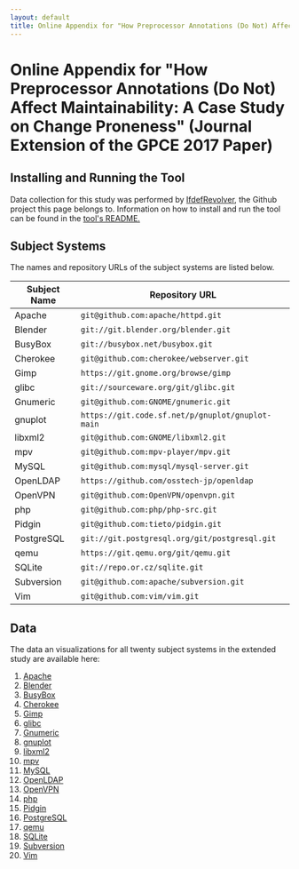 ```yaml
---
layout: default
title: Online Appendix for "How Preprocessor Annotations (Do Not) Affect Maintainability" (Journal Extension of the GPCE 2017 Paper)
---
```

# Online Appendix for "How Preprocessor Annotations (Do Not) Affect Maintainability: A Case Study on Change Proneness" (Journal Extension of the GPCE 2017 Paper)
  
## Installing and Running the Tool

Data collection for this study was performed by
[IfdefRevolver](https://github.com/wfenske/IfdefRevolver/), the Github
project this page belongs to.  Information on how to install and run
the tool can be found in the
[tool's README.](https://github.com/wfenske/IfdefRevolver/)

## Subject Systems

The names and repository URLs of the subject systems are listed below.

Subject Name | Repository URL
------------ | --------------
Apache | `git@github.com:apache/httpd.git`
Blender | `git://git.blender.org/blender.git`
BusyBox  | `git://busybox.net/busybox.git`
Cherokee  | `git@github.com:cherokee/webserver.git`
Gimp  | `https://git.gnome.org/browse/gimp`
glibc  | `git://sourceware.org/git/glibc.git`
Gnumeric  | `git@github.com:GNOME/gnumeric.git`
gnuplot  | `https://git.code.sf.net/p/gnuplot/gnuplot-main`
libxml2  | `git@github.com:GNOME/libxml2.git`
mpv  | `git@github.com:mpv-player/mpv.git`
MySQL  | `git@github.com:mysql/mysql-server.git`
OpenLDAP  | `https://github.com/osstech-jp/openldap`
OpenVPN  | `git@github.com:OpenVPN/openvpn.git`
php  | `git@github.com:php/php-src.git`
Pidgin  | `git@github.com:tieto/pidgin.git`
PostgreSQL  | `git://git.postgresql.org/git/postgresql.git`
qemu  | `https://git.qemu.org/git/qemu.git`
SQLite  | `git://repo.or.cz/sqlite.git`
Subversion  | `git@github.com:apache/subversion.git`
Vim  | `git@github.com:vim/vim.git`

## Data
  
The data an visualizations for all twenty subject systems in the extended study are
available here:

1. [Apache](data/apache/)
1. [Blender](data/blender/)
1. [BusyBox](data/busybox/)
1. [Cherokee](data/cherokee/)
1. [Gimp](data/gimp/)
1. [glibc](data/glibc/)
1. [Gnumeric](data/gnumeric/)
1. [gnuplot](data/gnuplot/)
1. [libxml2](data/libxml2/)
1. [mpv](data/mpv/)
1. [MySQL](data/mysql/)
1. [OpenLDAP](data/openldap/)
1. [OpenVPN](data/openvpn/)
1. [php](data/php/)
1. [Pidgin](data/pidgin/)
1. [PostgreSQL](data/postgresql/)
1. [qemu](data/qemu/)
1. [SQLite](data/sqlite/)
1. [Subversion](data/subversion/)
1. [Vim](data/vim/)
